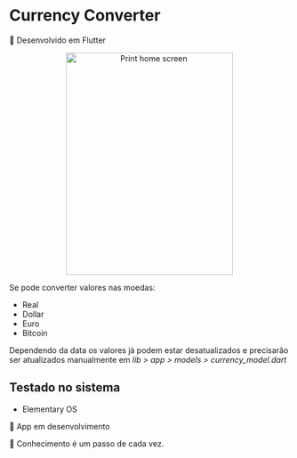 # Currency Converter

💱️ Desenvolvido em Flutter

<p align="center">
  <img src="https://github.com/KelvinLopes/currencyconverter/blob/main/screenshots/Print.png" alt="Print home screen" width="300" height="400"/>
</p>

Se pode converter valores nas moedas: 

* Real
* Dollar
* Euro
* Bitcoin

Dependendo da data os valores já podem estar desatualizados e precisarão ser 
atualizados manualmente em *_lib > app > models > currency_model.dart_*

## Testado no sistema

 * Elementary OS

🚧️ App em desenvolvimento

💙 Conhecimento é um passo de cada vez.
